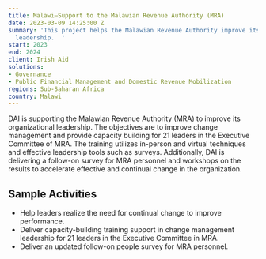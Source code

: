 ```yaml
---
title: Malawi—Support to the Malawian Revenue Authority (MRA)
date: 2023-03-09 14:25:00 Z
summary: 'This project helps the Malawian Revenue Authority improve its organizational
  leadership.  '
start: 2023
end: 2024
client: Irish Aid
solutions:
- Governance
- Public Financial Management and Domestic Revenue Mobilization
regions: Sub-Saharan Africa
country: Malawi
---
```


DAI is supporting the Malawian Revenue Authority (MRA) to improve its organizational leadership. The objectives are to improve change management and provide capacity building for 21 leaders in the Executive Committee of MRA. The training utilizes in-person and virtual techniques and effective leadership tools such as surveys. Additionally, DAI is delivering a follow-on survey for MRA personnel and workshops on the results to accelerate effective and continual change in the organization.

## Sample Activities

* Help leaders realize the need for continual change to improve performance.
* Deliver capacity-building training support in change management leadership for 21 leaders in the Executive Committee in MRA. 
* Deliver an updated follow-on people survey for MRA personnel. 